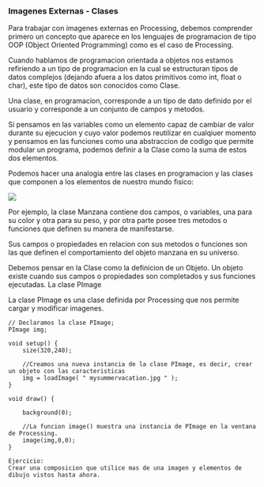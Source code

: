 ### Imagenes Externas - Clases

Para trabajar con imagenes externas en Processing, debemos comprender primero un concepto que aparece en los lenguajes de programacion de tipo OOP (Object Oriented Programming) como es el caso de Processing.

Cuando hablamos de programacion orientada a objetos nos estamos refiriendo a un tipo de programacion en la cual se estructuran tipos de datos complejos (dejando afuera a los datos primitivos como int, float o char), este tipo de datos son conocidos como Clase.

Una clase, en programacion, corresponde a un tipo de dato definido por el usuario y corresponde a un conjunto de campos y metodos.

Si pensamos en las variables como un elemento capaz de cambiar de valor durante su ejecucion y cuyo valor podemos reutilizar en cualqiuer momento y pensamos en las funciones como una abstraccion de codigo que permite modular un programa, podemos definir a la Clase como la suma de estos dos elementos.

Podemos hacer una analogia entre las clases en programacion y las clases que componen a los elementos de nuestro mundo fisico:

![]({{site.url}}{{site.baseurl}}/assets/17import.png)

Por ejemplo, la clase Manzana contiene dos campos, o variables, una para su color y otra para su peso, y por otra parte posee tres metodos o funciones que definen su manera de manifestarse.

Sus campos o propiedades en relacion con sus metodos o funciones son las que definen el comportamiento del objeto manzana en su universo.

Debemos pensar en la Clase como la definicion de un Objeto. Un objeto existe cuando sus campos o propiedades son completados y sus funciones ejecutadas.
La clase PImage

La clase PImage es una clase definida por Processing que nos permite cargar y modificar imagenes.

```
// Declaramos la clase PImage;
PImage img;

void setup() {
    size(320,240);

    //Creamos una nueva instancia de la clase PImage, es decir, crear un objeto con las caracteristicas
    img = loadImage( " mysummervacation.jpg " );
}

void draw() {

    background(0);

    //La funcion image() muestra una instancia de PImage en la ventana de Processing.
    image(img,0,0);
}
```

    Ejercicio:
    Crear una composicion que utilice mas de una imagen y elementos de dibujo vistos hasta ahora.
